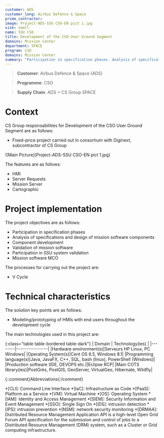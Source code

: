 ```yaml
---
customer: ADS
customer_long: Airbus Defence & Space
prime_contractor: 
image: Project-ADS-SSU CSO-EN pict 1.jpg
size: small
name: SSU CSO
title: Development of the CSO User Ground Segment
domains: Mission Center
department: SPACE
program: CSO
domains: Mission Center
summary: "Participation in specification phases. Analysis of specifications and design of mission software components. Component development. Validation of mission software. Participation in SSU system validation. Mission software MCO"
---
```


> __Customer__\: Airbus Defence & Space (ADS)

> __Programme__\: CSO

> __Supply Chain__\: ADS >  CS Group SPACE


# Context


CS Group responsabilities for Development of the CSO User Ground Segment are as follows:
* Fixed-price project carried out in consortium with Diginext, subcontractor of CS Group

![Main Picture](Project-ADS-SSU CSO-EN pict 1.jpg)

The features are as follows:
* HMI
* Server Requests
* Mission Server 
* Cartographic

# Project implementation

The project objectives are as follows:
* Participation in specification phases
* Analysis of specifications and design of mission software components
* Component development
* Validation of mission software
* Participation in SSU system validation
* Mission software MCO

The processes for carrying out the project are:
* V Cycle

# Technical characteristics

The solution key points are as follows:
* Modeling/prototyping of HMIs with end users throughout the development cycle



The main technologies used in this project are:

{:class="table table-bordered table-dark"}
| Domain | Technology(ies) |
|--------|----------------|
|Hardware environment(s)|Serveurs HP Linux, PC Windows|
|Operating System(s)|Cent OS 6.5, Windows 8.1|
|Programming language(s)|Java, JavaFX, C++, SQL, bash (linux), PowerShell (Windows)|
|Production software (IDE, DEVOPS etc.)|Eclipse RCP|
|Main COTS library(ies)|PostGrès, PostGIS, GeoServer, VirtualGeo, Hibernate, Wildfly|



{::comment}Abbreviations{:/comment}

*[CLI]: Command Line Interface
*[IaC]: Infrastructure as Code
*[PaaS]: Platform as a Service
*[VM]: Virtual Machine
*[OS]: Operating System
*[IAM]: Identity and Access Management
*[SIEM]: Security Information and Event Management
*[SSO]: Single Sign On
*[IDS]: intrusion detection
*[IPS]: intrusion prevention
*[NSM]: network security monitoring
*[DRMAA]: Distributed Resource Management Application API is a high-level Open Grid Forum API specification for the submission and control of jobs to a Distributed Resource Management (DRM) system, such as a Cluster or Grid computing infrastructure.
